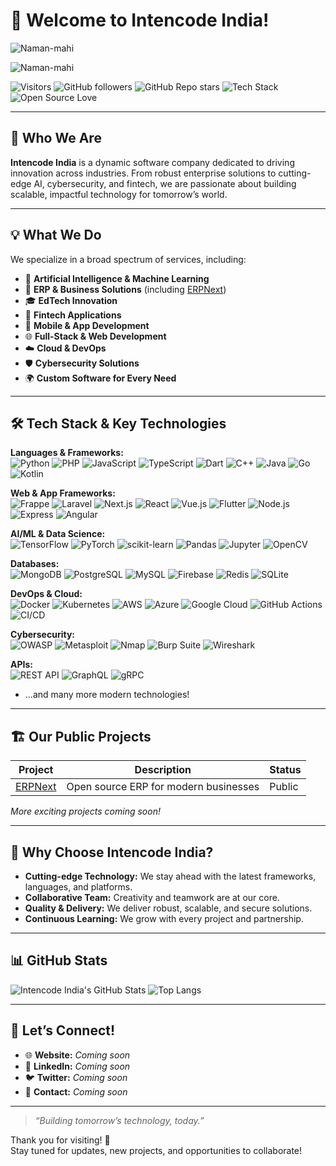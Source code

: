 # 👋 Welcome to Intencode India!
<p align="left"> <img src="https://komarev.com/ghpvc/?username=Naman-mahi&label=Profile%20views&color=0e75b6&style=flat" alt="Naman-mahi" /></p>
<p align="left"> <img src="https://user-badge.committers.top/india/Naman-mahi.svg" alt="Naman-mahi" /></p>

![Visitors](https://komarev.com/ghpvc/?username=intencodeindia&style=for-the-badge)
![GitHub followers](https://img.shields.io/github/followers/intencodeindia?style=for-the-badge)
![GitHub Repo stars](https://img.shields.io/github/stars/intencodeindia/ERPnext?style=for-the-badge)
![Tech Stack](https://img.shields.io/badge/Built%20With-Python%2C%20PHP%2C%20JavaScript%2C%20TypeScript%2C%20Dart-blueviolet?style=for-the-badge)
![Open Source Love](https://img.shields.io/badge/Open%20Source-%E2%9D%A4-red?style=for-the-badge)

---

## 🚀 Who We Are
**Intencode India** is a dynamic software company dedicated to driving innovation across industries. From robust enterprise solutions to cutting-edge AI, cybersecurity, and fintech, we are passionate about building scalable, impactful technology for tomorrow’s world.

---

## 💡 What We Do
We specialize in a broad spectrum of services, including:

- 🤖 **Artificial Intelligence & Machine Learning**
- 🏢 **ERP & Business Solutions** (including [ERPNext](https://github.com/intencodeindia/ERPnext))
- 🎓 **EdTech Innovation**
- 💸 **Fintech Applications**
- 📱 **Mobile & App Development**
- 🌐 **Full-Stack & Web Development**
- ☁️ **Cloud & DevOps**
- 🛡️ **Cybersecurity Solutions**
- 🌍 **Custom Software for Every Need**

---

## 🛠️ Tech Stack & Key Technologies

**Languages & Frameworks:**  
![Python](https://img.shields.io/badge/Python-3776AB?style=flat-square&logo=python&logoColor=white)
![PHP](https://img.shields.io/badge/PHP-777BB4?style=flat-square&logo=php&logoColor=white)
![JavaScript](https://img.shields.io/badge/JavaScript-F7DF1E?style=flat-square&logo=javascript&logoColor=black)
![TypeScript](https://img.shields.io/badge/TypeScript-3178C6?style=flat-square&logo=typescript&logoColor=white)
![Dart](https://img.shields.io/badge/Dart-0175C2?style=flat-square&logo=dart&logoColor=white)
![C++](https://img.shields.io/badge/C++-00599C?style=flat-square&logo=c%2B%2B&logoColor=white)
![Java](https://img.shields.io/badge/Java-007396?style=flat-square&logo=java&logoColor=white)
![Go](https://img.shields.io/badge/Go-00ADD8?style=flat-square&logo=go&logoColor=white)
![Kotlin](https://img.shields.io/badge/Kotlin-0095D5?style=flat-square&logo=kotlin&logoColor=white)

**Web & App Frameworks:**  
![Frappe](https://img.shields.io/badge/Frappe-009688?style=flat-square&logo=frappe&logoColor=white)
![Laravel](https://img.shields.io/badge/Laravel-E74430?style=flat-square&logo=laravel&logoColor=white)
![Next.js](https://img.shields.io/badge/Next.js-000000?style=flat-square&logo=nextdotjs&logoColor=white)
![React](https://img.shields.io/badge/React-61DAFB?style=flat-square&logo=react&logoColor=black)
![Vue.js](https://img.shields.io/badge/Vue.js-4FC08D?style=flat-square&logo=vue.js&logoColor=white)
![Flutter](https://img.shields.io/badge/Flutter-02569B?style=flat-square&logo=flutter&logoColor=white)
![Node.js](https://img.shields.io/badge/Node.js-339933?style=flat-square&logo=nodedotjs&logoColor=white)
![Express](https://img.shields.io/badge/Express-000000?style=flat-square&logo=express&logoColor=white)
![Angular](https://img.shields.io/badge/Angular-DD0031?style=flat-square&logo=angular&logoColor=white)

**AI/ML & Data Science:**  
![TensorFlow](https://img.shields.io/badge/TensorFlow-FF6F00?style=flat-square&logo=tensorflow&logoColor=white)
![PyTorch](https://img.shields.io/badge/PyTorch-EE4C2C?style=flat-square&logo=pytorch&logoColor=white)
![scikit-learn](https://img.shields.io/badge/scikit--learn-F7931E?style=flat-square&logo=scikit-learn&logoColor=white)
![Pandas](https://img.shields.io/badge/Pandas-150458?style=flat-square&logo=pandas&logoColor=white)
![Jupyter](https://img.shields.io/badge/Jupyter-F37626?style=flat-square&logo=jupyter&logoColor=white)
![OpenCV](https://img.shields.io/badge/OpenCV-5C3EE8?style=flat-square&logo=opencv&logoColor=white)

**Databases:**  
![MongoDB](https://img.shields.io/badge/MongoDB-47A248?style=flat-square&logo=mongodb&logoColor=white)
![PostgreSQL](https://img.shields.io/badge/PostgreSQL-4169E1?style=flat-square&logo=postgresql&logoColor=white)
![MySQL](https://img.shields.io/badge/MySQL-4479A1?style=flat-square&logo=mysql&logoColor=white)
![Firebase](https://img.shields.io/badge/Firebase-FFCA28?style=flat-square&logo=firebase&logoColor=black)
![Redis](https://img.shields.io/badge/Redis-DC382D?style=flat-square&logo=redis&logoColor=white)
![SQLite](https://img.shields.io/badge/SQLite-003B57?style=flat-square&logo=sqlite&logoColor=white)

**DevOps & Cloud:**  
![Docker](https://img.shields.io/badge/Docker-2496ED?style=flat-square&logo=docker&logoColor=white)
![Kubernetes](https://img.shields.io/badge/Kubernetes-326CE5?style=flat-square&logo=kubernetes&logoColor=white)
![AWS](https://img.shields.io/badge/AWS-232F3E?style=flat-square&logo=amazon-aws&logoColor=white)
![Azure](https://img.shields.io/badge/Azure-0078D4?style=flat-square&logo=microsoft-azure&logoColor=white)
![Google Cloud](https://img.shields.io/badge/Google%20Cloud-4285F4?style=flat-square&logo=googlecloud&logoColor=white)
![GitHub Actions](https://img.shields.io/badge/GitHub%20Actions-2088FF?style=flat-square&logo=github-actions&logoColor=white)
![CI/CD](https://img.shields.io/badge/CI%2FCD-20BEFF?style=flat-square&logo=github-actions&logoColor=white)

**Cybersecurity:**  
![OWASP](https://img.shields.io/badge/OWASP-000000?style=flat-square)
![Metasploit](https://img.shields.io/badge/Metasploit-3F4E7C?style=flat-square)
![Nmap](https://img.shields.io/badge/Nmap-004170?style=flat-square)
![Burp Suite](https://img.shields.io/badge/Burp%20Suite-FF6600?style=flat-square)
![Wireshark](https://img.shields.io/badge/Wireshark-1679A7?style=flat-square)

**APIs:**  
![REST API](https://img.shields.io/badge/REST%20API-FF6F00?style=flat-square)
![GraphQL](https://img.shields.io/badge/GraphQL-E10098?style=flat-square&logo=graphql&logoColor=white)
![gRPC](https://img.shields.io/badge/gRPC-4285F4?style=flat-square)

- ...and many more modern technologies!

---

## 🏗️ Our Public Projects

| Project    | Description                                      | Status    |
|------------|--------------------------------------------------|-----------|
| [ERPNext](https://github.com/intencodeindia/ERPnext)  | Open source ERP for modern businesses            | Public    |

*More exciting projects coming soon!*

---

## 🌟 Why Choose Intencode India?
- **Cutting-edge Technology:** We stay ahead with the latest frameworks, languages, and platforms.
- **Collaborative Team:** Creativity and teamwork are at our core.
- **Quality & Delivery:** We deliver robust, scalable, and secure solutions.
- **Continuous Learning:** We grow with every project and partnership.

---

## 📊 GitHub Stats

![Intencode India's GitHub Stats](https://github-readme-stats.vercel.app/api?username=intencodeindia&show_icons=true&theme=default)
![Top Langs](https://github-readme-stats.vercel.app/api/top-langs/?username=intencodeindia&layout=compact&theme=default)

---

## 🤝 Let’s Connect!

- 🌐 **Website:** _Coming soon_
- 💼 **LinkedIn:** _Coming soon_
- 🐦 **Twitter:** _Coming soon_
- 📧 **Contact:** _Coming soon_

---

> _“Building tomorrow’s technology, today.”_

Thank you for visiting! 🌟  
Stay tuned for updates, new projects, and opportunities to collaborate!
